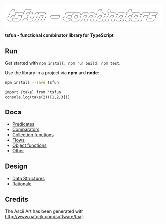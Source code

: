 ![alt](splash.png)                                            

**tsfun - functional combinator library for TypeScript**

## Run

Get started with `npm install; npm run build; npm test`.

Use the library in a project via **npm** and **node**:

```bash
npm install --save tsfun
```

```
import {take} from 'tsfun'
console.log(take(2)([1,2,3]))
```

## Docs

* [Predicates](doc/predicates.md)
* [Comparators](doc/comparators.md)
* [Collection functions](doc/coll.md)
* [Flows](doc/flow.md)
* [Object functions](doc/objects.md)
* [Other](doc/core.md)

## Design

* [Data Structures](doc/structures.md)
* [Rationale](doc/design.md) 
 
## Credits 
 
The Ascii Art has been generated with http://www.patorjk.com/software/taag



